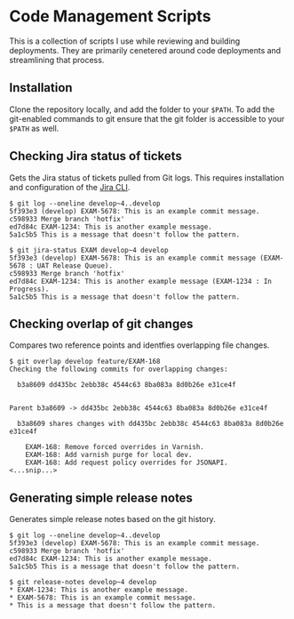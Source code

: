 # Code Management Scripts

This is a collection of scripts I use while reviewing and building deployments.
They are primarily cenetered around code deployments and streamlining that
process.

## Installation

Clone the repository locally, and add the folder to your `$PATH`. To add
the git-enabled commands to git ensure that the git folder is accessible to your
`$PATH` as well.

## Checking Jira status of tickets

Gets the Jira status of tickets pulled from Git logs. This requires installation and configuration of the [Jira CLI](https://github.com/foxythemes/jira-cli).

```
$ git log --oneline develop~4..develop
5f393e3 (develop) EXAM-5678: This is an example commit message.
c598933 Merge branch 'hotfix'
ed7d84c EXAM-1234: This is another example message.
5a1c5b5 This is a message that doesn't follow the pattern.

$ git jira-status EXAM develop~4 develop
5f393e3 (develop) EXAM-5678: This is an example commit message (EXAM-5678 : UAT Release Queue).
c598933 Merge branch 'hotfix'
ed7d84c EXAM-1234: This is another example message (EXAM-1234 : In Progress).
5a1c5b5 This is a message that doesn't follow the pattern.
```

## Checking overlap of git changes

Compares two reference points and identfies overlapping file changes.

```
$ git overlap develop feature/EXAM-168
Checking the following commits for overlapping changes:

  b3a8609 dd435bc 2ebb38c 4544c63 8ba083a 8d0b26e e31ce4f


Parent b3a8609 -> dd435bc 2ebb38c 4544c63 8ba083a 8d0b26e e31ce4f

  b3a8609 shares changes with dd435bc 2ebb38c 4544c63 8ba083a 8d0b26e e31ce4f

    EXAM-168: Remove forced overrides in Varnish.
    EXAM-168: Add varnish purge for local dev.
    EXAM-168: Add request policy overrides for JSONAPI.
<...snip...>
```

## Generating simple release notes

Generates simple release notes based on the git history.

```
$ git log --oneline develop~4..develop
5f393e3 (develop) EXAM-5678: This is an example commit message.
c598933 Merge branch 'hotfix'
ed7d84c EXAM-1234: This is another example message.
5a1c5b5 This is a message that doesn't follow the pattern.

$ git release-notes develop~4 develop
* EXAM-1234: This is another example message.
* EXAM-5678: This is an example commit message.
* This is a message that doesn't follow the pattern.
```
